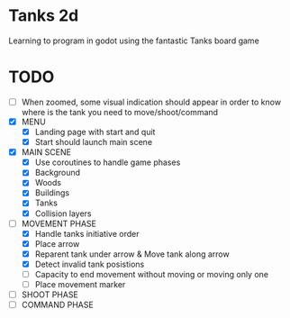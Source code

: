 # Tanks 2d

Learning to program in godot using the fantastic Tanks board game

# TODO
 - [ ] When zoomed, some visual indication should appear in order to know where is the tank you need to move/shoot/command
 - [x] MENU
   - [x] Landing page with start and quit
   - [x] Start should launch main scene
 - [x] MAIN SCENE
   - [x] Use coroutines to handle game phases
   - [x] Background
   - [x] Woods
   - [x] Buildings
   - [x] Tanks
   - [x] Collision layers
 - [ ] MOVEMENT PHASE
   - [x] Handle tanks initiative order
   - [x] Place arrow
   - [x] Reparent tank under arrow & Move tank along arrow
   - [x] Detect invalid tank posistions
   - [ ] Capacity to end movement without moving or moving only one
   - [ ] Place movement marker
 - [ ] SHOOT PHASE
 - [ ] COMMAND PHASE
